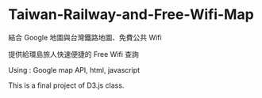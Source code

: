 # Taiwan-Railway-and-Free-Wifi-Map

結合 Google 地圖與台灣鐵路地圖、免費公共 Wifi

提供給環島旅人快速便捷的 Free Wifi 查詢

Using : Google map API, html, javascript

This is a final project of D3.js class.
